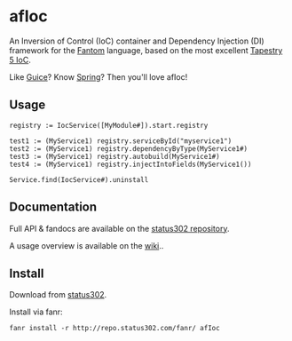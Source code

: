 # afIoc

An Inversion of Control (IoC) container and Dependency Injection (DI) framework for the [Fantom](http://fantom.org/) language, based on the most excellent [Tapestry 5 IoC](http://tapestry.apache.org/ioc.html). 

Like [Guice](http://code.google.com/p/google-guice/)? Know [Spring](http://www.springsource.org/spring-framework)? Then you'll love afIoc!

## Usage

    registry := IocService([MyModule#]).start.registry

    test1 := (MyService1) registry.serviceById("myservice1")
    test2 := (MyService1) registry.dependencyByType(MyService1#)
    test3 := (MyService1) registry.autobuild(MyService1#)
    test4 := (MyService1) registry.injectIntoFields(MyService1())

    Service.find(IocService#).uninstall

## Documentation

Full API & fandocs are available on the [status302 repository](http://repo.status302.com/doc/afIoc/#overview).

A usage overview is available on the [wiki](https://bitbucket.org/SlimerDude/afioc/wiki/Home).. 

## Install

Download from [status302](http://repo.status302.com/browse/afIoc).

Install via fanr:

    fanr install -r http://repo.status302.com/fanr/ afIoc
